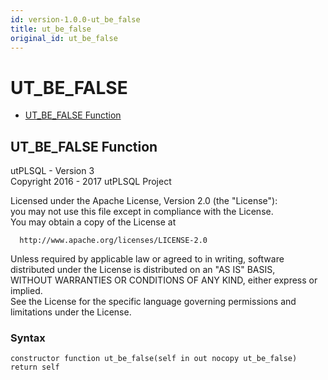 ```yaml
---
id: version-1.0.0-ut_be_false
title: ut_be_false
original_id: ut_be_false
---
```


# UT_BE_FALSE






- [UT_BE_FALSE Function](#ut_be_false)












 
## UT_BE_FALSE Function<a name="ut_be_false"></a>


<p>
<p>utPLSQL - Version 3<br />  Copyright 2016 - 2017 utPLSQL Project</p><p>  Licensed under the Apache License, Version 2.0 (the &quot;License&quot;):<br />  you may not use this file except in compliance with the License.<br />  You may obtain a copy of the License at</p><pre><code>  http://www.apache.org/licenses/LICENSE-2.0</code></pre><p>  Unless required by applicable law or agreed to in writing, software<br />  distributed under the License is distributed on an &quot;AS IS&quot; BASIS,<br />  WITHOUT WARRANTIES OR CONDITIONS OF ANY KIND, either express or implied.<br />  See the License for the specific language governing permissions and<br />  limitations under the License.</p>
</p>

### Syntax
```plsql
constructor function ut_be_false(self in out nocopy ut_be_false) return self
```

 





 
